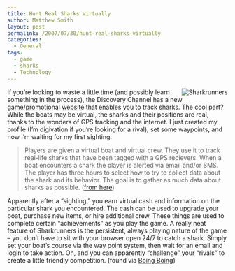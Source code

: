 ```yaml
---
title: Hunt Real Sharks Virtually
author: Matthew Smith
layout: post
permalink: /2007/07/30/hunt-real-sharks-virtually
categories:
  - General
tags:
  - game
  - sharks
  - Technology
---
```

<img src="http://digivation.net/wp-content/uploads/2007/07/sharkrunners.jpg" alt="Sharkrunners" align="right" />If you&#8217;re looking to waste a little time (and possibly learn something in the process), the Discovery Channel has a new [game/promotional website][1] that enables you to track sharks. The cool part? While the boats may be virtual, the sharks and their positions are real, thanks to the wonders of GPS tracking and the internet. I just created my profile (I&#8217;m digivation if you&#8217;re looking for a rival), set some waypoints, and now I&#8217;m waiting for my first sighting.

> Players are given a virtual boat and virtual crew. They use it to track real-life sharks that have been tagged with a GPS recievers. When a boat encounters a shark the player is alerted via email and/or SMS. The player has three hours to select how to try to collect data about the shark and its behavior. The goal is to gather as much data about sharks as possible. ([from here][2])

Apparently after a &#8220;sighting,&#8221; you earn virtual cash and information on the particular shark you encountered. The cash can be used to upgrade your boat, purchase new items, or hire additional crew. These things are used to complete certain &#8220;achievements&#8221; as you play the game. A really neat feature of Sharkrunners is the persistent, always playing nature of the game &#8211; you don&#8217;t have to sit with your browser open 24/7 to catch a shark. Simply set your boat&#8217;s course via the way point system, then wait for an email and login to take action. Oh, and you can apparently &#8220;challenge&#8221; your &#8220;rivals&#8221; to create a little friendly competition. (found via [Boing Boing][3])

 [1]: http://dsc.discovery.com/convergence/sharkweek/shark-runners/shark-runners.html
 [2]: http://radar.oreilly.com/archives/2007/07/sharkrunners_re.html
 [3]: http://www.boingboing.net/2007/07/30/sharkhunting_games_u.html